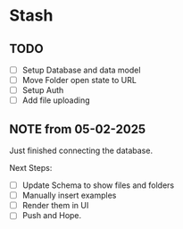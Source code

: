 # Stash

## TODO

- [ ] Setup Database and data model
- [ ] Move Folder open state to URL
- [ ] Setup Auth
- [ ] Add file uploading

## NOTE from 05-02-2025

Just finished connecting the database.

Next Steps:

- [ ] Update Schema to show files and folders
- [ ] Manually insert examples
- [ ] Render them in UI
- [ ] Push and Hope.
